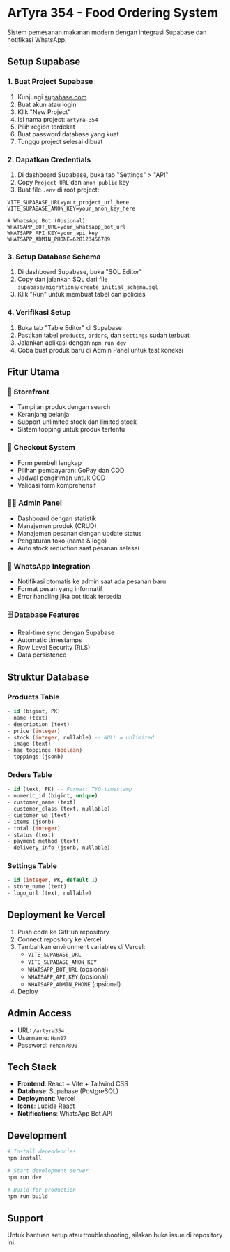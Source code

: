 # ArTyra 354 - Food Ordering System

Sistem pemesanan makanan modern dengan integrasi Supabase dan notifikasi WhatsApp.

## Setup Supabase

### 1. Buat Project Supabase
1. Kunjungi [supabase.com](https://supabase.com)
2. Buat akun atau login
3. Klik "New Project"
4. Isi nama project: `artyra-354`
5. Pilih region terdekat
6. Buat password database yang kuat
7. Tunggu project selesai dibuat

### 2. Dapatkan Credentials
1. Di dashboard Supabase, buka tab "Settings" > "API"
2. Copy `Project URL` dan `anon public` key
3. Buat file `.env` di root project:

```env
VITE_SUPABASE_URL=your_project_url_here
VITE_SUPABASE_ANON_KEY=your_anon_key_here

# WhatsApp Bot (Opsional)
WHATSAPP_BOT_URL=your_whatsapp_bot_url
WHATSAPP_API_KEY=your_api_key
WHATSAPP_ADMIN_PHONE=628123456789
```

### 3. Setup Database Schema
1. Di dashboard Supabase, buka "SQL Editor"
2. Copy dan jalankan SQL dari file `supabase/migrations/create_initial_schema.sql`
3. Klik "Run" untuk membuat tabel dan policies

### 4. Verifikasi Setup
1. Buka tab "Table Editor" di Supabase
2. Pastikan tabel `products`, `orders`, dan `settings` sudah terbuat
3. Jalankan aplikasi dengan `npm run dev`
4. Coba buat produk baru di Admin Panel untuk test koneksi

## Fitur Utama

### 🏪 Storefront
- Tampilan produk dengan search
- Keranjang belanja
- Support unlimited stock dan limited stock
- Sistem topping untuk produk tertentu

### 🛒 Checkout System
- Form pembeli lengkap
- Pilihan pembayaran: GoPay dan COD
- Jadwal pengiriman untuk COD
- Validasi form komprehensif

### 👨‍💼 Admin Panel
- Dashboard dengan statistik
- Manajemen produk (CRUD)
- Manajemen pesanan dengan update status
- Pengaturan toko (nama & logo)
- Auto stock reduction saat pesanan selesai

### 📱 WhatsApp Integration
- Notifikasi otomatis ke admin saat ada pesanan baru
- Format pesan yang informatif
- Error handling jika bot tidak tersedia

### 🗄️ Database Features
- Real-time sync dengan Supabase
- Automatic timestamps
- Row Level Security (RLS)
- Data persistence

## Struktur Database

### Products Table
```sql
- id (bigint, PK)
- name (text)
- description (text)
- price (integer)
- stock (integer, nullable) -- NULL = unlimited
- image (text)
- has_toppings (boolean)
- toppings (jsonb)
```

### Orders Table
```sql
- id (text, PK) -- Format: TYO-timestamp
- numeric_id (bigint, unique)
- customer_name (text)
- customer_class (text, nullable)
- customer_wa (text)
- items (jsonb)
- total (integer)
- status (text)
- payment_method (text)
- delivery_info (jsonb, nullable)
```

### Settings Table
```sql
- id (integer, PK, default 1)
- store_name (text)
- logo_url (text, nullable)
```

## Deployment ke Vercel

1. Push code ke GitHub repository
2. Connect repository ke Vercel
3. Tambahkan environment variables di Vercel:
   - `VITE_SUPABASE_URL`
   - `VITE_SUPABASE_ANON_KEY`
   - `WHATSAPP_BOT_URL` (opsional)
   - `WHATSAPP_API_KEY` (opsional)
   - `WHATSAPP_ADMIN_PHONE` (opsional)
4. Deploy

## Admin Access
- URL: `/artyra354`
- Username: `Han07`
- Password: `rehan7890`

## Tech Stack
- **Frontend**: React + Vite + Tailwind CSS
- **Database**: Supabase (PostgreSQL)
- **Deployment**: Vercel
- **Icons**: Lucide React
- **Notifications**: WhatsApp Bot API

## Development

```bash
# Install dependencies
npm install

# Start development server
npm run dev

# Build for production
npm run build
```

## Support
Untuk bantuan setup atau troubleshooting, silakan buka issue di repository ini.